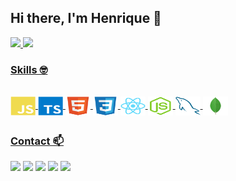 ## Hi there, I'm Henrique 👋

 <div>
  <a href="https://github.com/brhcastro">
  <img height="180em" src="https://github-readme-stats.vercel.app/api?username=brhcastro&show_icons=true&include_all_commits=true&count_private=true"/>
  <img height="180em" src="https://github-readme-stats.vercel.app/api/top-langs/?username=brhcastro&layout=compact&langs_count=7"/>
</div>

 ### Skills 🤓
  
<div style="display: inline_block"><br>
  <img 
       align="center" 
       alt="Ricky-Js" 
       height="30" 
       title="JavaScript" 
       width="40" 
       src="https://raw.githubusercontent.com/devicons/devicon/master/icons/javascript/javascript-plain.svg" 
   />
  <img 
       align="center" 
       alt="Ricky-Ts" 
       height="30"
       title="TypeScript"
       width="40" 
       src="https://raw.githubusercontent.com/devicons/devicon/master/icons/typescript/typescript-plain.svg" 
   />
  <img 
       align="center" 
       alt="Ricky-HTML" height="30"
       title="HTML5"
       height="30"
       width="40" 
       src="https://raw.githubusercontent.com/devicons/devicon/master/icons/html5/html5-original.svg"
   />
  <img 
       align="center" 
       alt="Ricky-CSS"
       title="CSS3"
       height="30" 
       width="40" 
       src="https://raw.githubusercontent.com/devicons/devicon/master/icons/css3/css3-original.svg"
   />
  <img 
       align="center" 
       alt="Ricky-React"
       title="ReactJS"
       height="30" 
       width="40" 
       src="https://raw.githubusercontent.com/devicons/devicon/master/icons/react/react-original.svg"
   />
  <img 
       align="center" 
       alt="Ricky-Nodejs"
       title="NodeJS"
       height="30" 
       width="40" 
       src="https://raw.githubusercontent.com/devicons/devicon/master/icons/nodejs/nodejs-original.svg"
   />
  <img 
       align="center" 
       alt="Ricky-MySQL" 
       title="MySQL"
       height="30" 
       width="40" 
       src="https://raw.githubusercontent.com/devicons/devicon/master/icons/mysql/mysql-original.svg"
   />
   <img 
       align="center" 
       alt="Ricky-MongoDB" 
       title="MongoDB"
       height="30" 
       width="40" 
       src="https://raw.githubusercontent.com/devicons/devicon/master/icons/mongodb/mongodb-original.svg"
   />
</div>
  
##

### Contact 📫
  
<div>
   <a href="https://www.linkedin.com/in/henrique-castro-a26504118/" target="_blank"><img src="https://img.shields.io/badge/-LinkedIn-%230077B5?style=for-the-badge&logo=linkedin&logoColor=white" target="_blank"></a>
  <a href="https://www.facebook.com/henrique.decastro.520" target="_blank"><img src="https://img.shields.io/badge/Facebook-1877F2?style=for-the-badge&logo=facebook&logoColor=white" target="_blank"></a>
  <a href="https://instagram.com/br_hcastro" target="_blank"><img src="https://img.shields.io/badge/-Instagram-%23E4405F?style=for-the-badge&logo=instagram&logoColor=white" target="_blank"></a>
  <a href="https://twitter.com/BrHCastro" target="_blank"><img src="https://img.shields.io/badge/Twitter-1DA1F2?style=for-the-badge&logo=twitter&logoColor=white" target="_blank"></a>
  <a href = "mailto:hendecastro@gmail.com"><img src="https://img.shields.io/badge/-Gmail-%23333?style=for-the-badge&logo=gmail&logoColor=white" target="_blank"></a>
</div>
